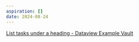 ```yaml
---
aspiration: []
date: 2024-08-24
---
```

[List tasks under a heading - Dataview Example Vault](https://s-blu.github.io/obsidian_dataview_example_vault/20%20Dataview%20Queries/List%20tasks%20under%20a%20heading/)